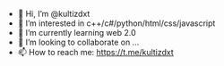 - 👋 Hi, I’m @kultizdxt
- 👀 I’m interested in c++/c#/python/html/css/javascript
- 🌱 I’m currently learning web 2.0
- 💞️ I’m looking to collaborate on ...
- 📫 How to reach me: https://t.me/kultizdxt

<!---
kultizdxt/kultizdxt is a ✨ special ✨ repository because its `README.md` (this file) appears on your GitHub profile.
You can click the Preview link to take a look at your changes.
--->

